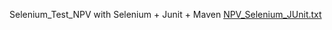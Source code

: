 Selenium_Test_NPV with 
Selenium + Junit + Maven
[NPV_Selenium_JUnit.txt](https://github.com/user-attachments/files/16487998/NPV_Selenium_JUnit.txt)
